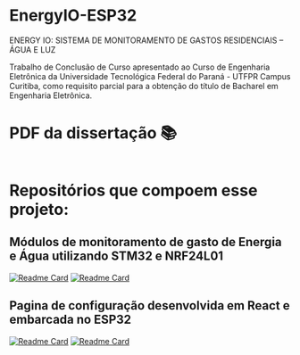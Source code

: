 # EnergyIO-ESP32

ENERGY IO: SISTEMA DE MONITORAMENTO DE GASTOS RESIDENCIAIS – ÁGUA E LUZ

Trabalho de Conclusão de Curso apresentado ao Curso de Engenharia Eletrônica da Universidade Tecnológica Federal do Paraná - UTFPR Campus Curitiba, como requisito parcial para a obtenção do título de Bacharel em Engenharia Eletrônica.

# PDF da dissertação 📚

<a href="https://github.com/giovannirosso/EnergyIO-ESP32/blob/main/TCC2%20-%20EnergyIO%20-%20Gabriel%20Lido%20-%20Giovanni%20Rosso%20-%20Mateus%20Mello.pdf" class="image fit"><img src="https://bibliotecadaeca.files.wordpress.com/2012/12/pdf-logo.png?w=256" alt=""></a>

# Repositórios que compoem esse projeto:

## Módulos de monitoramento de gasto de Energia e Água utilizando STM32 e NRF24L01
[![Readme Card](https://github-readme-stats.vercel.app/api/pin/?username=gabriel-lido&theme=dark&repo=EnergyIO_STM32)](https://github.com/Gabriel-Lido/energyio_stm32) [![Readme Card](https://github-readme-stats.vercel.app/api/pin/?username=gabriel-lido&theme=dark&repo=Water_Sensor-STM32)](https://github.com/Gabriel-Lido/Water_sensor-stm32)

## Pagina de configuração desenvolvida em React e embarcada no ESP32

[![Readme Card](https://github-readme-stats.vercel.app/api/pin/?username=mateusm09&theme=dark&repo=settings-esp)](https://github.com/mateusm09/settings-esp) [![Readme Card](https://github-readme-stats.vercel.app/api/pin/?username=mateusm09&theme=dark&repo=settings-page)](https://github.com/mateusm09/settings-page)

<!-- ## App desenvolvido para visualização dos dados coletados e Repositório contendo o Protobuf do projeto

[![Readme Card](https://github-readme-stats.vercel.app/api/pin/?username=mateusm09&theme=dark&repo=tcc-app)](https://github.com/mateusm09/tcc-app) [![Readme Card](https://github-readme-stats.vercel.app/api/pin/?username=mateusm09&theme=dark&repo=tcc-proto)](https://github.com/mateusm09/tcc-proto) -->
